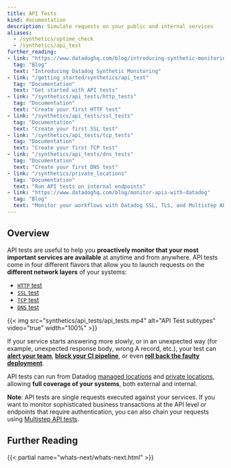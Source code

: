 ```yaml
---
title: API Tests
kind: documentation
description: Simulate requests on your public and internal services
aliases:
  - /synthetics/uptime_check
  - /synthetics/api_test
further_reading:
- link: "https://www.datadoghq.com/blog/introducing-synthetic-monitoring/"
  tag: "Blog"
  text: "Introducing Datadog Synthetic Monitoring"
- link: "/getting_started/synthetics/api_test"
  tag: "Documentation"
  text: "Get started with API tests"
- link: "/synthetics/api_tests/http_tests"
  tag: "Documentation"
  text: "Create your first HTTP test"
- link: "/synthetics/api_tests/ssl_tests"
  tag: "Documentation"
  text: "Create your first SSL test"
- link: "/synthetics/api_tests/tcp_tests"
  tag: "Documentation"
  text: "Create your first TCP test"
- link: "/synthetics/api_tests/dns_tests"
  tag: "Documentation"
  text: "Create your first DNS test"
- link: "/synthetics/private_locations"
  tag: "Documentation"
  text: "Run API tests on internal endpoints"
- link: "https://www.datadoghq.com/blog/monitor-apis-with-datadog"
  tag: "Blog"
  text: "Monitor your workflows with Datadog SSL, TLS, and Multistep API tests"
---
```


## Overview

API tests are useful to help you **proactively monitor that your most important services are available** at anytime and from anywhere. API tests come in four different flavors that allow you to launch requests on the **different network layers** of your systems:

- [`HTTP` test][1]
- [`SSL` test][2]
- [`TCP` test][3]
- [`DNS` test][4]

{{< img src="synthetics/api_tests/api_tests.mp4" alt="API Test subtypes" video="true"  width="100%" >}}

If your service starts answering more slowly, or in an unexpected way (for example, unexpected response body, wrong A record, etc.), your test can [**alert your team**][5], [**block your CI pipeline**][6], or even [**roll back the faulty deployment**][6].

API tests can run from Datadog [managed locations][7] and [private locations][8], allowing **full coverage of your systems**, both external and internal.

**Note**: API tests are single requests executed against your services. If you want to monitor sophisticated business transactions at the API level or endpoints that require authentication, you can also chain your requests using [Multistep API tests][9].

## Further Reading

{{< partial name="whats-next/whats-next.html" >}}

[1]: /synthetics/api_tests/http_tests
[2]: /synthetics/api_tests/ssl_tests
[3]: /synthetics/api_tests/tcp_tests
[4]: /synthetics/api_tests/dns_tests
[5]: /synthetics/api_tests/http_tests?tab=requestoptions#notify-your-team
[6]: /synthetics/ci
[7]: /api/v1/synthetics/#get-all-locations-public-and-private
[8]: /synthetics/private_locations
[9]: /synthetics/multistep/
